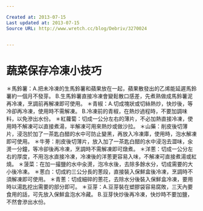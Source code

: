 ```yaml
---

Created at: 2013-07-15
Last updated at: 2013-07-15
Source URL: http://www.wretch.cc/blog/Debriv/3270024


---
```


# 蔬菜保存冷凍小技巧


＊馬鈴薯：A.把未冷凍的生馬鈴薯和蘋果放在一起，蘋果散發出的乙烯能延遲馬鈴薯約一個月不發芽。
 B.生馬鈴薯直接冷凍會變鬆散口感差，先煮熟做成馬鈴薯泥再冷凍，烹調前再解凍即可使用。
＊青椒：A.切成塊狀或切絲熱炒，快炒後，等冷卻再冷凍，使用時不需解凍。
 B.冷凍前的青椒，在熱炒過程時，不要加調味料，以免滲出水份。
＊紅蘿蔔：切成一公分左右的薄片，不必加熱直接冷凍，使用時不解凍可以直接煮湯，半解凍可用來熱炒或做沙拉。
＊山藥：削皮後切薄片，浸泡於加了一茶匙白醋的水中可防止變黑，再放入冷凍庫，使用時，泡水解凍即可使用。
＊牛蒡：削皮後切薄片，放入加了一茶匙白醋的水中浸泡去澀味，汆燙一分鐘，等冷卻後再冷凍，烹調時不需解凍即可燉煮。
＊洋蔥：切成一公分左右的厚度，不用泡水直接冷凍，冷凍後的洋蔥更容易入味，不解凍可直接煮湯或紅燒。
＊菠菜：在加一撮鹽的水中汆燙，泡冷水後，去除多餘水分，切成需要的大小後冷凍。
＊蔥白：切成約三公分長的蔥段，直接裝入保鮮盒後冷凍，烹調時不須解凍即可使用。
＊青蔥：切成細碎的蔥花，去除水分後裝入保鮮盒冷凍，要用時以湯匙挖出需要的部分即可。
＊豆芽：A.豆芽裝在塑膠袋容易腐敗，三天內要食用的話，可先放入保鮮盒泡水冷藏。
 B.豆芽快炒後再冷凍，快炒時不要加鹽，不然會滲出水份。

